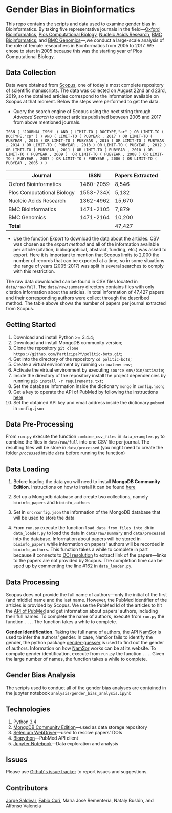 # Gender Bias in Bioinformatics

This repo contains the scripts and data used to examine gender bias in Bioinformatics. By taking five representative
journals in the field—[Oxford Bioinformatics](https://academic.oup.com/bioinformatics), 
[Plos Computational Biology](https://journals.plos.org/ploscompbiol/), [Nucleic Acids Research](https://academic.oup.com/nar), 
[BMC Bioinformatics](https://bmcbioinformatics.biomedcentral.com/), and 
[BMC Genomics](https://bmcgenomics.biomedcentral.com/)—,we conduct a large-scale analysis of the role of female 
researchers in Bionformatics from 2005 to 2017. We chose to start in 2005 because this was the starting year of Plos 
Computational Biology.

## Data Collection

Data were obtained from [Scopus](https://www.scopus.com), one of today's most complete repository of scientific 
manuscripts. The data was collected on August 22nd and 23rd, 2019, so the obtained articles correspond to the 
information available on Scopus at that moment. Below the steps were performed to get the data. 

- Query the search engine of Scopus using the next string through *Advaced Search* to extract articles published 
between 2005 and 2017 from above mentioned journals.

`ISSN ( 'JOURNAL_ISSN' ) AND ( LIMIT-TO ( DOCTYPE,"ar" ) OR LIMIT-TO ( DOCTYPE,"cp" ) ) AND ( LIMIT-TO ( PUBYEAR , 2017 )
OR LIMIT-TO ( PUBYEAR , 2016 ) OR LIMIT-TO ( PUBYEAR , 2015 ) OR LIMIT-TO ( PUBYEAR , 2014 ) OR LIMIT-TO ( PUBYEAR , 2013 )
OR LIMIT-TO ( PUBYEAR , 2012 ) OR LIMIT-TO ( PUBYEAR , 2011 ) OR LIMIT-TO ( PUBYEAR , 2010 ) OR LIMIT-TO ( PUBYEAR , 2009 ) 
OR LIMIT-TO ( PUBYEAR , 2008 ) OR LIMIT-TO ( PUBYEAR , 2007 ) OR LIMIT-TO ( PUBYEAR , 2006 ) OR LIMIT-TO ( PUBYEAR , 2005 ) )`

| Journal                    | ISSN      |  Papers Extracted   |
|----------------------------|-----------|------------|
| Oxford Bioinformatics      | 1460-2059 |  8,546     |
| Plos Computational Biology | 1553-734X |  5,132     |
| Nucleic Acids Research     | 1362-4962 |  15,670    |
| BMC Bioinformatics         | 1471-2105 |  7,879     |
| BMC Genomics               | 1471-2164 |  10,200    |
| **Total**                  |           |  47,427    |

- Use the function *Export* to download the data about the articles. CSV was chosen as the *export method* and all of 
the information available per article (citation, bibliographical, abstract, funding, etc.) was asked to export. Here it 
is important to mention that Scopus limits to 2,000 the number of records that can be exported at a time, so in some 
situations the range of years (2005-2017) was split in several searches to comply with this restriction. 

The raw data downloaded can be found in CSV files located in `data/raw/full`. The `data/raw/summary` directory contains 
files with only citation information about the articles. In total information of 47,427 papers and their corresponding
authors were collect through the described method. The table above shows the number of papers per journal extracted 
from Scopus.

## Getting Started

1. Download and install Python >= 3.4.4;
2. Download and install MongoDB community version;
3. Clone the repository `git clone https://github.com/ParticipaPY/politic-bots.git`;
4. Get into the directory of the repository `cd politic-bots`;
5. Create a virtual environment by running `virtualenv env`;
6. Activate the virtual environment by executing `source env/bin/activate`;
7. Inside the directory of the repository install the project dependencies by running `pip install -r requirements.txt`;
8. Set the database information inside the dictionary `mongo` in `config.json`;
9. Get a key to operate the API of PubMed by following the instructions [here](https://www.ncbi.nlm.nih.gov/books/NBK25497/#chapter2.Usage_Guidelines_and_Requiremen)
10. Set the obtained API key and email address inside the dictionary `pubmed` in `config.json`

## Data Pre-Processing

From `run.py` execute the function `combine_csv_files` in `data_wrangler.py` to combine the files in `data/raw/full` 
into one CSV file per journal. The resulting files will be store in `data/processed` (you might need to create the
folder *`processed`* inside *`data`* before running the function)

## Data Loading

1. Before loading the data you will need to install **MongoDB Community Edition**. Instructions on how to install it can be
found [here](https://docs.mongodb.com/manual/installation/) 

2. Set up a Mongodb database and create two collections, namely `bioinfo_papers` and `bioinfo_authors`

3. Set in `src/config.json` the information of the MongoDB database that will be used to store the data

4. From `run.py` execute the function `load_data_from_files_into_db` in `data_loader.py` to load the data in `data/raw/summary`
and `data/processed` into the database. Information about papers will be stored in `bioinfo_papers` while information
on papers' authors will be recorded in `bioinfo_authors`. This function takes a while to complete in part because it 
connects to [DOI resolution](https://dx.doi.org/) to extract link of the papers—links to the papers are not provided 
by Scopus. The completion time can be sped up by commenting the line #162 in `data_loader.py`.

## Data Processing

Scopus does not provide the full name of authors—only the initial of the first (and middle) name and the last name.
However, the PubMed identifier of the articles is provided by Scopus. We use the PubMed Id of the articles to hit the 
[API of PubMed](https://www.ncbi.nlm.nih.gov/home/develop/api/) and get information about papers' authors, including 
their full names. To complete the name of authors, execute from `run.py` the function `...`. The function takes a while
to complete.

**Gender Identification**. Taking the full name of authors, the API [NamSor](http://api.namsor.com/) is used to infer the
authors' gender. In case, NamSor fails to identify the gender, the python package [gender-guesser](https://pypi.org/project/gender-guesser/)
is used to find out the gender of authors. Information on how [NamSor](https://www.namsor.com/) works can be at its 
website. To compute gender identification, execute from `run.py` the function `...`. Given the large number of names, the function 
takes a while to complete.

## Gender Bias Analysis

The scripts used to conduct all of the gender bias analyses are contained in the jupyter notebook `analysis/gender_bias_analysis.ipynb` 
 
## Technologies

1. [Python 3.4](https://www.python.org/downloads/)
2. [MongoDB Community Edition](https://www.mongodb.com/download-center#community)—used as data storage repository
3. [Selenium WebDriver](https://www.seleniumhq.org/projects/webdriver/)—used to resolve papers' DOIs
4. [Biopython](https://biopython.org/)—PubMed API client
5. [Jupyter Notebook](https://jupyter.org/)—Data exploration and analysis

## Issues

Please use [Github's issue tracker](https://github.com/ParticipaPY/politic-bots/issues/new) to report issues and suggestions.

## Contributors

[Jorge Saldivar](https://github.com/joausaga), [Fabio Curi](https://github.com/fabiocuri), María José Rementería, 
Nataly Buslón, and Alfonso Valencia